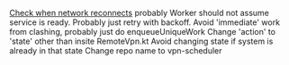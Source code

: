 [Check when network reconnects](https://developer.android.com/reference/android/net/ConnectivityManager.NetworkCallback)
probably
Worker should not assume service is ready. Probably just retry with backoff.
Avoid 'immediate' work from clashing, probably just do enqueueUniqueWork
Change 'action' to 'state' other than insite RemoteVpn.kt
Avoid changing state if system is already in that state
Change repo name to vpn-scheduler

